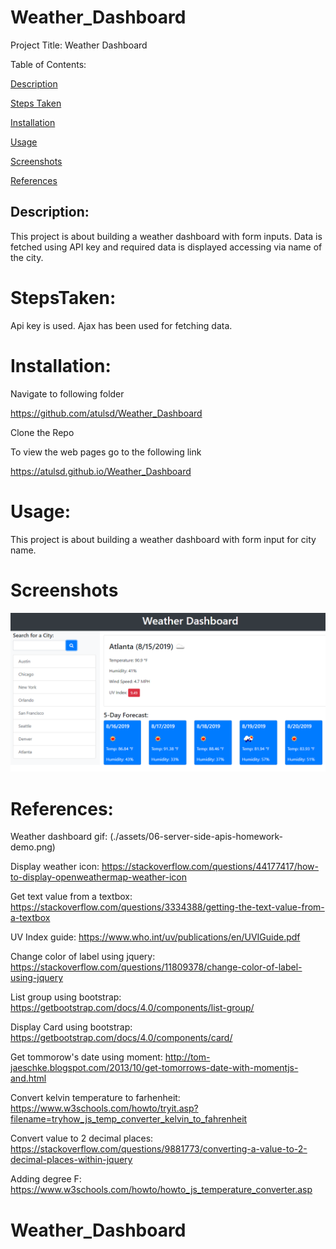 # Weather_Dashboard

Project Title: Weather Dashboard

Table of Contents:

[Description](#Description:)

[Steps Taken](#StepsTaken:)

[Installation](#Installation:)

[Usage](#Usage:)

[Screenshots](#Screenshots:)

[References](#References:)

## Description:

This project is about building a weather dashboard with form inputs. Data is fetched using API key and required data is displayed accessing via name of the city.

# StepsTaken:

Api key is used. Ajax has been used for fetching data.

# Installation:

Navigate to following folder

https://github.com/atulsd/Weather_Dashboard

Clone the Repo

To view the web pages go to the following link

https://atulsd.github.io/Weather_Dashboard

# Usage:

This project is about building a weather dashboard with form input for city name.

# Screenshots

![weather dashboard demo](./assets/images/06-server-side-apis-homework-demo.png)

# References:

Weather dashboard gif: (./assets/06-server-side-apis-homework-demo.png)

Display weather icon: https://stackoverflow.com/questions/44177417/how-to-display-openweathermap-weather-icon

Get text value from a textbox: https://stackoverflow.com/questions/3334388/getting-the-text-value-from-a-textbox

UV Index guide: https://www.who.int/uv/publications/en/UVIGuide.pdf

Change color of label using jquery: https://stackoverflow.com/questions/11809378/change-color-of-label-using-jquery

List group using bootstrap: https://getbootstrap.com/docs/4.0/components/list-group/

Display Card using bootstrap: https://getbootstrap.com/docs/4.0/components/card/

Get tommorow's date using moment: http://tom-jaeschke.blogspot.com/2013/10/get-tomorrows-date-with-momentjs-and.html

Convert kelvin temperature to farhenheit: https://www.w3schools.com/howto/tryit.asp?filename=tryhow_js_temp_converter_kelvin_to_fahrenheit

Convert value to 2 decimal places: https://stackoverflow.com/questions/9881773/converting-a-value-to-2-decimal-places-within-jquery

Adding degree F: https://www.w3schools.com/howto/howto_js_temperature_converter.asp

# Weather_Dashboard
